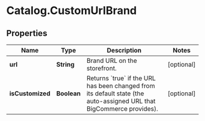 # Catalog.CustomUrlBrand

## Properties
Name | Type | Description | Notes
------------ | ------------- | ------------- | -------------
**url** | **String** | Brand URL on the storefront.  | [optional] 
**isCustomized** | **Boolean** | Returns &#x60;true&#x60; if the URL has been changed from its default state (the auto-assigned URL that BigCommerce provides).  | [optional] 
